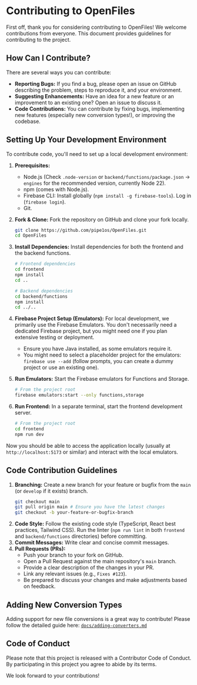 # Contributing to OpenFiles

First off, thank you for considering contributing to OpenFiles! We welcome contributions from everyone. This document provides guidelines for contributing to the project.

## How Can I Contribute?

There are several ways you can contribute:

- **Reporting Bugs:** If you find a bug, please open an issue on GitHub describing the problem, steps to reproduce it, and your environment.
- **Suggesting Enhancements:** Have an idea for a new feature or an improvement to an existing one? Open an issue to discuss it.
- **Code Contributions:** You can contribute by fixing bugs, implementing new features (especially new conversion types!), or improving the codebase.

## Setting Up Your Development Environment

To contribute code, you'll need to set up a local development environment:

1.  **Prerequisites:**
    - Node.js (Check `.node-version` or `backend/functions/package.json` -> `engines` for the recommended version, currently Node 22).
    - npm (comes with Node.js).
    - Firebase CLI: Install globally (`npm install -g firebase-tools`). Log in (`firebase login`).
    - Git.
2.  **Fork & Clone:** Fork the repository on GitHub and clone your fork locally.
    ```bash
    git clone https://github.com/pipe1os/OpenFiles.git
    cd OpenFiles
    ```
3.  **Install Dependencies:** Install dependencies for both the frontend and the backend functions.

    ```bash
    # Frontend dependencies
    cd frontend
    npm install
    cd ..

    # Backend dependencies
    cd backend/functions
    npm install
    cd ../..
    ```

4.  **Firebase Project Setup (Emulators):** For local development, we primarily use the Firebase Emulators. You don't necessarily need a dedicated Firebase project, but you might need one if you plan extensive testing or deployment.
    - Ensure you have Java installed, as some emulators require it.
    - You might need to select a placeholder project for the emulators: `firebase use --add` (follow prompts, you can create a dummy project or use an existing one).
5.  **Run Emulators:** Start the Firebase emulators for Functions and Storage.
    ```bash
    # From the project root
    firebase emulators:start --only functions,storage
    ```
6.  **Run Frontend:** In a separate terminal, start the frontend development server.
    ```bash
    # From the project root
    cd frontend
    npm run dev
    ```

Now you should be able to access the application locally (usually at `http://localhost:5173` or similar) and interact with the local emulators.

## Code Contribution Guidelines

1.  **Branching:** Create a new branch for your feature or bugfix from the `main` (or `develop` if it exists) branch.
    ```bash
    git checkout main
    git pull origin main # Ensure you have the latest changes
    git checkout -b your-feature-or-bugfix-branch
    ```
2.  **Code Style:** Follow the existing code style (TypeScript, React best practices, Tailwind CSS). Run the linter (`npm run lint` in both `frontend` and `backend/functions` directories) before committing.
3.  **Commit Messages:** Write clear and concise commit messages.
4.  **Pull Requests (PRs):**
    - Push your branch to your fork on GitHub.
    - Open a Pull Request against the main repository's `main` branch.
    - Provide a clear description of the changes in your PR.
    - Link any relevant issues (e.g., `Fixes #123`).
    - Be prepared to discuss your changes and make adjustments based on feedback.

## Adding New Conversion Types

Adding support for new file conversions is a great way to contribute!
Please follow the detailed guide here: [`docs/adding-converters.md`](mdc:docs/adding-converters.md)

## Code of Conduct

Please note that this project is released with a Contributor Code of Conduct. By participating in this project you agree to abide by its terms.

We look forward to your contributions!
